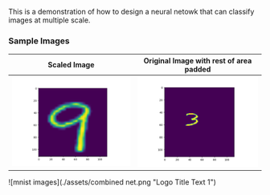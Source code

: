 
This is a demonstration of how to design a neural netowk that can classify images at multiple scale. 

### Sample Images

| Scaled Image                                              | Original Image with rest of area padded                   |
| ----------------------------------------------------------|---------------------------------------------------------- |
|![mnist images](./assets/Figure_1.png "Logo Title Text 1") | ![mnist images](./assets/Figure_2.png "Logo Title Text 1")|


![mnist images](./assets/combined net.png "Logo Title Text 1")
